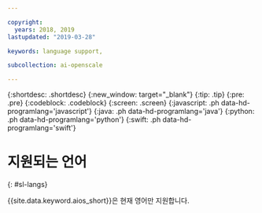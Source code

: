 ```yaml
---

copyright:
  years: 2018, 2019
lastupdated: "2019-03-28"

keywords: language support, 

subcollection: ai-openscale

---
```


{:shortdesc: .shortdesc}
{:new_window: target="_blank"}
{:tip: .tip}
{:pre: .pre}
{:codeblock: .codeblock}
{:screen: .screen}
{:javascript: .ph data-hd-programlang='javascript'}
{:java: .ph data-hd-programlang='java'}
{:python: .ph data-hd-programlang='python'}
{:swift: .ph data-hd-programlang='swift'}

# 지원되는 언어
{: #sl-langs}

{{site.data.keyword.aios_short}}은 현재 영어만 지원합니다.

